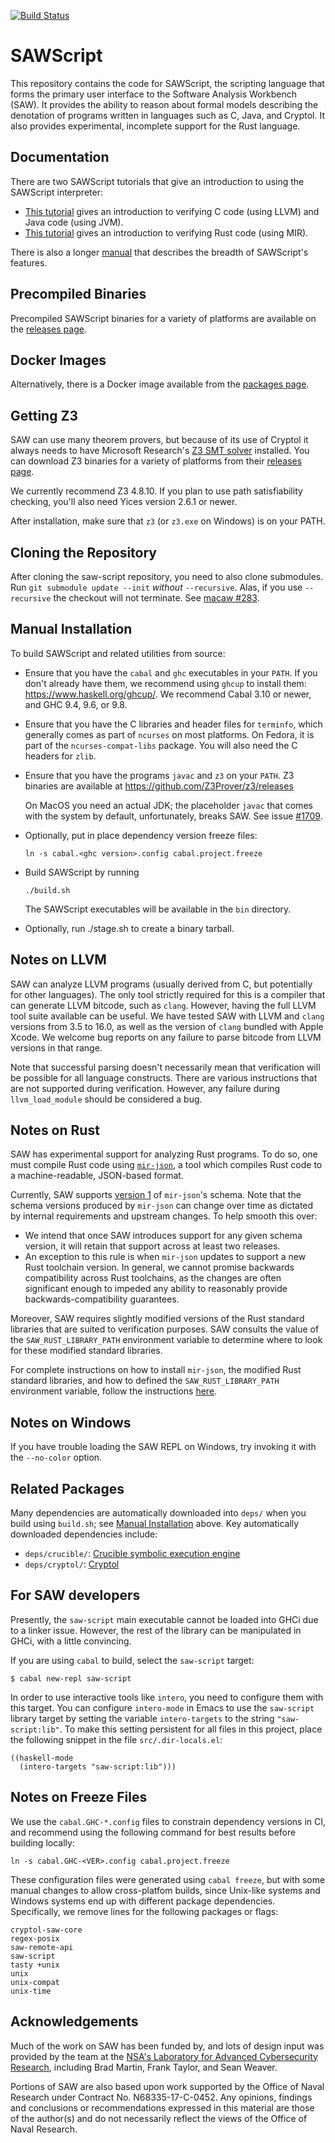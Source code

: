 [![Build Status](https://github.com/GaloisInc/saw-script/workflows/SAWScript/badge.svg)](https://github.com/GaloisInc/saw-script/actions?query=event%3Aschedule)

# SAWScript

This repository contains the code for SAWScript, the scripting
language that forms the primary user interface to the Software
Analysis Workbench (SAW). It provides the ability to reason about
formal models describing the denotation of programs written in
languages such as C, Java, and Cryptol. It also provides experimental,
incomplete support for the Rust language.

## Documentation

There are two SAWScript tutorials that give an introduction to using the
SAWScript interpreter:

* [This tutorial](https://github.com/GaloisInc/saw-script/blob/master/doc/pdfs/llvm-java-verification-with-saw.pdf) gives an
  introduction to verifying C code (using LLVM) and Java code (using JVM).
* [This tutorial](https://github.com/GaloisInc/saw-script/blob/master/doc/pdfs/rust-verification-with-saw.pdf)
  gives an introduction to verifying Rust code (using MIR).

There is also a longer
[manual](https://github.com/GaloisInc/saw-script/blob/master/doc/pdfs/saw-user-manual.pdf)
that describes the breadth of SAWScript's features.

## Precompiled Binaries

Precompiled SAWScript binaries for a variety of platforms are available
on the [releases
page](https://github.com/GaloisInc/saw-script/releases).

## Docker Images

Alternatively, there is a Docker image available from the [packages
page](https://github.com/orgs/GaloisInc/packages/container/package/saw).

## Getting Z3

SAW can use many theorem provers, but because of its use of Cryptol it
always needs to have Microsoft Research's [Z3 SMT
solver](https://github.com/Z3Prover/z3) installed.  You can download Z3
binaries for a variety of platforms from their [releases
page](https://github.com/Z3Prover/z3/releases).

We currently recommend Z3 4.8.10. If you plan to use path satisfiability
checking, you'll also need Yices version 2.6.1 or newer.

After installation, make sure that `z3` (or `z3.exe` on Windows)
is on your PATH.

## Cloning the Repository

After cloning the saw-script repository, you need to also clone
submodules.
Run `git submodule update --init` _without_ `--recursive`.
Alas, if you use `--recursive` the checkout will not terminate.
See [macaw #283](https://github.com/GaloisInc/macaw/issues/283).

## Manual Installation

To build SAWScript and related utilities from source:

  * Ensure that you have the `cabal` and `ghc` executables in your
    `PATH`. If you don't already have them, we recommend using `ghcup`
    to install them: <https://www.haskell.org/ghcup/>. We recommend
    Cabal 3.10 or newer, and GHC 9.4, 9.6, or 9.8.

  * Ensure that you have the C libraries and header files for
    `terminfo`, which generally comes as part of `ncurses` on most
    platforms. On Fedora, it is part of the `ncurses-compat-libs` package.
    You will also need the C headers for `zlib`.

  * Ensure that you have the programs `javac` and `z3` on your
    `PATH`. Z3 binaries are available at
    https://github.com/Z3Prover/z3/releases

    On MacOS you need an actual JDK; the placeholder `javac` that
    comes with the system by default, unfortunately, breaks SAW.
    See issue [#1709](https://github.com/GaloisInc/saw-script/issues/1709).

  * Optionally, put in place dependency version freeze files:

        ln -s cabal.<ghc version>.config cabal.project.freeze

  * Build SAWScript by running

        ./build.sh

    The SAWScript executables will be available in the `bin` directory.

  * Optionally, run ./stage.sh to create a binary tarball.

## Notes on LLVM

SAW can analyze LLVM programs (usually derived from C, but potentially
for other languages). The only tool strictly required for this is a
compiler that can generate LLVM bitcode, such as `clang`. However,
having the full LLVM tool suite available can be useful. We have tested
SAW with LLVM and `clang` versions from 3.5 to 16.0, as well as the
version of `clang` bundled with Apple Xcode. We welcome bug reports on
any failure to parse bitcode from LLVM versions in that range.

Note that successful parsing doesn't necessarily mean that verification
will be possible for all language constructs. There are various
instructions that are not supported during verification. However,
any failure during `llvm_load_module` should be considered a bug.

## Notes on Rust

SAW has experimental support for analyzing Rust programs. To do so, one must
compile Rust code using [`mir-json`](https://github.com/GaloisInc/mir-json), a
tool which compiles Rust code to a machine-readable, JSON-based format.

Currently, SAW supports [version
1](https://github.com/GaloisInc/mir-json/blob/master/SCHEMA_CHANGELOG.md#1) of
`mir-json`'s schema. Note that the schema versions produced by `mir-json` can
change over time as dictated by internal requirements and upstream changes. To
help smooth this over:

* We intend that once SAW introduces support for any given schema version, it
  will retain that support across at least two releases.
* An exception to this rule is when `mir-json` updates to support a new Rust
  toolchain version. In general, we cannot promise backwards compatibility
  across Rust toolchains, as the changes are often significant enough to
  impeded any ability to reasonably provide backwards-compatibility guarantees.

Moreover, SAW requires slightly modified versions of the Rust standard
libraries that are suited to verification purposes. SAW consults the value of
the `SAW_RUST_LIBRARY_PATH` environment variable to determine where to look for
these modified standard libraries.

For complete instructions on how to install `mir-json`, the modified Rust
standard libraries, and how to defined the `SAW_RUST_LIBRARY_PATH` environment
variable, follow the instructions
[here](https://github.com/GaloisInc/mir-json#installation-instructions).

## Notes on Windows

If you have trouble loading the SAW REPL on Windows, try invoking it
with the `--no-color` option.

## Related Packages

Many dependencies are automatically downloaded into `deps/` when you
build using `build.sh`; see
[Manual Installation](#manual-installation) above. Key automatically
downloaded dependencies include:

* `deps/crucible/`:         [Crucible symbolic execution engine](https://github.com/GaloisInc/crucible)
* `deps/cryptol/`:          [Cryptol](https://github.com/GaloisInc/cryptol)

## For SAW developers

Presently, the `saw-script` main executable cannot be loaded into GHCi due to a
linker issue. However, the rest of the library can be manipulated in GHCi, with
a little convincing.

If you are using `cabal` to build, select the `saw-script` target:

```
$ cabal new-repl saw-script
```

In order to use interactive tools like `intero`, you need to configure them with
this target. You can configure `intero-mode` in Emacs to use the `saw-script`
library target by setting the variable `intero-targets` to the string
`"saw-script:lib"`. To make this setting persistent for all files in this
project, place the following snippet in the file `src/.dir-locals.el`:

```elisp
((haskell-mode
  (intero-targets "saw-script:lib")))
```

## Notes on Freeze Files

We use the `cabal.GHC-*.config` files to constrain dependency versions
in CI, and recommend using the following command for best results before
building locally:

```
ln -s cabal.GHC-<VER>.config cabal.project.freeze
```

These configuration files were generated using `cabal freeze`, but with
some manual changes to allow cross-platfom builds, since Unix-like
systems and Windows systems end up with different package dependencies.
Specifically, we remove lines for the following packages or flags:

```
cryptol-saw-core
regex-posix
saw-remote-api
saw-script
tasty +unix
unix
unix-compat
unix-time
```

## Acknowledgements

Much of the work on SAW has been funded by, and lots of design input was
provided by the team at the [NSA's Laboratory for Advanced Cybersecurity
Research](https://www.nsa.gov/Research/NSA-Mission-Oriented-Research/LAC/),
including Brad Martin, Frank Taylor, and Sean Weaver.

Portions of SAW are also based upon work supported by the Office
of Naval Research under Contract No. N68335-17-C-0452. Any opinions,
findings and conclusions or recommendations expressed in this
material are those of the author(s) and do not necessarily reflect
the views of the Office of Naval Research.
